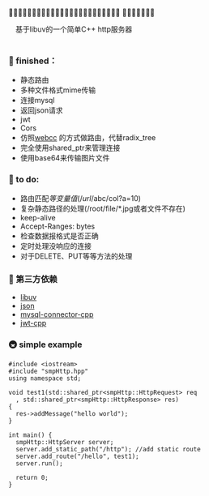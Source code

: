 🥜🥐🥖🥞🥓🥙🥚🥘🥗🥫🥣🥪🥩🥨🥦🥥🦗🥛🥟🥠🥡🥤🥢🥧 🥦🥩🥐🍕🎯🥫🥧

&emsp;基于libuv的一个简单C++ http服务器 \
&emsp;

### 🍕 finished：
+ 静态路由
+ 多种文件格式mime传输
+ 连接mysql
+ 返回json请求
+ jwt
+ Cors
+ 仿照[webcc](https://github.com/sprinfall/webcc/blob/master/webcc/router.h) 的方式做路由，代替radix_tree
+ 完全使用shared_ptr来管理连接
+ 使用base64来传输图片文件

###  🎯 to do:
+ 路由匹配$等变量值(/url/$abc/col?a=10)
+ 复杂静态路径的处理(/root/file/*.jpg或者文件不存在)
+ keep-alive
+ Accept-Ranges: bytes
+ 检查数据报格式是否正确
+ 定时处理没响应的连接
+ 对于DELETE、PUT等等方法的处理
&ensp;

### 🗼 第三方依赖
+ [libuv](https://github.com/libuv/libuv)
+ [json](https://github.com/nlohmann/json)
+ [mysql-connector-cpp](https://github.com/mysql/mysql-connector-cpp)
+ [jwt-cpp](https://github.com/pokowaka/jwt-cpp)

### 🚇 simple example

```
#include <iostream>
#include "smpHttp.hpp"
using namespace std;

void test1(std::shared_ptr<smpHttp::HttpRequest> req
  , std::shared_ptr<smpHttp::HttpResponse> res) 
{
  res->addMessage("hello world");
}

int main() {
  smpHttp::HttpServer server;
  server.add_static_path("/http"); //add static route
  server.add_route("/hello", test1);
  server.run();
  
  return 0;
}
```

